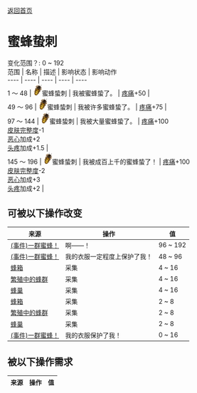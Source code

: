 [返回首页](index.md)  
# 蜜蜂蛰刺  
变化范围？: 0 ~ 192  
范围  |  名称  |  描述  |  影响状态  |  影响动作  
----  |  ----  |  ----  |  ----  |  ----  
1 ～ 48  |  <img decoding="async" src="Sprite/BeeStings.png" style="width:20px;">蜜蜂蛰刺  |  我被蜜蜂蛰了。  |  [疼痛](Pain.md)+50  |    
49 ～ 96  |  <img decoding="async" src="Sprite/BeeStings.png" style="width:20px;">蜜蜂蛰刺  |  我被许多蜜蜂蛰了。  |  [疼痛](Pain.md)+75  |    
97 ～ 144  |  <img decoding="async" src="Sprite/BeeStings.png" style="width:20px;">蜜蜂蛰刺  |  我被大量蜜蜂蛰了。  |  [疼痛](Pain.md)+100<br>[皮肤完整度](SkinIntegrity.md)-1<br>[恶心](Nausea.md)加成+2<br>[头疼](Headache.md)加成+1.5  |    
145 ～ 196  |  <img decoding="async" src="Sprite/BeeStings.png" style="width:20px;">蜜蜂蛰刺  |  我被成百上千的蜜蜂蛰了！  |  [疼痛](Pain.md)+100<br>[皮肤完整度](SkinIntegrity.md)-2<br>[恶心](Nausea.md)加成+3<br>[头疼](Headache.md)加成+2  |    
## 可被以下操作改变  
来源  |  操作  |  值  
----  |  ----  |  ----  
[(事件)一群蜜蜂！](Event_BeesSwarming.md)  |  啊——！  |  96 ~ 192  
[(事件)一群蜜蜂！](Event_BeesSwarming.md)  |  我的衣服一定程度上保护了我！  |  48 ~ 96  
[蜂箱](BeeSkep.md)  |  采集  |  4 ~ 16  
[繁殖中的蜂群](BeeSkepSwarming.md)  |  采集  |  4 ~ 16  
[蜂巢](Beehive.md)  |  采集  |  4 ~ 16  
[蜂箱](BeeSkep.md)  |  采集  |  2 ~ 8  
[繁殖中的蜂群](BeeSkepSwarming.md)  |  采集  |  2 ~ 8  
[蜂巢](Beehive.md)  |  采集  |  2 ~ 8  
[(事件)一群蜜蜂！](Event_BeesSwarming.md)  |  我的衣服保护了我！  |  0 ~ 16  
## 被以下操作需求  
来源  |  操作  |  值  
----  |  ----  |  ----  
